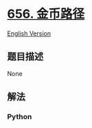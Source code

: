 # [656. 金币路径](https://leetcode-cn.com/problems/coin-path)

[English Version](/leetcode/0600-0699/0656.Coin%20Path/README_EN.md)

## 题目描述

<!-- 这里写题目描述 -->

None

## 解法

<!-- 这里可写通用的实现逻辑 -->

<!-- tabs:start -->

### **Python**

<!-- 这里可写当前语言的特殊实现逻辑 -->

```python

```

<!-- tabs:end -->
